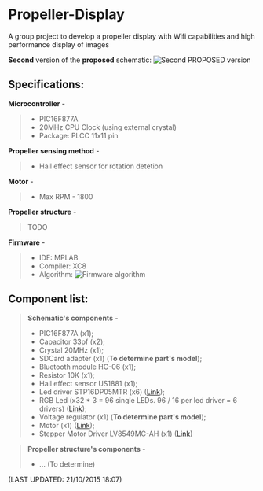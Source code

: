 # Propeller-Display
A group project to develop a propeller display with Wifi capabilities and high performance display of images

**Second** version of the **proposed** schematic:
![Second PROPOSED version](http://oi59.tinypic.com/55fc00.jpg)

Specifications:
---------------
**Microcontroller** - 
> - PIC16F877A
> - 20MHz CPU Clock (using external crystal)
> - Package: PLCC 11x11 pin

**Propeller sensing method** -
> - Hall effect sensor for rotation detetion

**Motor** - 
> - Max RPM - 1800

**Propeller structure** - 
> TODO

**Firmware** -
> - IDE: MPLAB
> -  Compiler: XC8
> - Algorithm:
	![Firmware algorithm](http://i.imgur.com/M1VnChr.png)
	

Component list:
---------------

> **Schematic's components** -
> - PIC16F877A (x1);
> - Capacitor 33pf (x2); 
> - Crystal 20MHz (x1);
> - SDCard adapter (x1) (**To determine part's model**);
> - Bluetooth module HC-06 (x1);
> - Resistor 10K (x1);
> - Hall effect sensor US1881 (x1);
> - Led driver STP16DP05MTR (x6)  ([Link](http://uk.rs-online.com/web/p/led-display-drivers/6864838/?searchTerm=STP16DP05MTR&relevancy-data=636F3D3226696E3D4931384E4B6E6F776E41734D504E266C753D656E266D6D3D6D61746368616C6C7061727469616C26706D3D5E5B5C707B4C7D5C707B4E647D2D2C2F255C2E5D2B2426706F3D313326736E3D592673743D4D414E5F504152545F4E554D4245522677633D424F5448267573743D5354503136445030354D545226));
> - RGB Led (x32 * 3 = 96 single LEDs. 96 / 16 per led driver = 6 drivers) ([Link](http://uk.rs-online.com/web/p/visible-leds/8305079/));
> - Voltage regulator (x1) (**To determine part's model**);
> - Motor (x1) ([Link](http://www.moonsindustries.com/Products/Steppermotor/RotarySteppermotor/Hybrid_Stepper_motor/Standard_HB_Stepper_motor/HB2P_14HY/));
> - Stepper Motor Driver LV8549MC-AH (x1) ([Link](http://uk.rs-online.com/web/p/motor-driver-ics/7693949/?searchTerm=LV8549MC-AH&relevancy-data=636F3D3226696E3D4931384E4B6E6F776E41734D504E266C753D656E266D6D3D6D61746368616C6C7061727469616C26706D3D5E5B5C707B4C7D5C707B4E647D2D2C2F255C2E5D2B2426706F3D313326736E3D592673743D4D414E5F504152545F4E554D4245522677633D424F5448267573743D4C56383534394D432D414826))

> **Propeller structure's components** -
> - ... (To determine)

(LAST UPDATED: 21/10/2015 18:07)